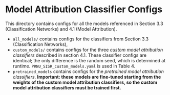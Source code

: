 # Model Attribution Classifier Configs

This directory contains configs for all the models referenced in Section 3.3 (Classification Networks) and 4.1 (Model Attribution).

- `all_models/` contains configs for the classifiers from Section 3.3 (Classification Networks), 
- `custom_models/` contains configs for the three *custom model attribution classifiers* described in section 4.1. These classifier configs are identical; the only difference is the random seed, which is determined at runtime. `PRNU_SISR_custom_models.yaml` is used in Table 4.
- `pretrained_models` contains configs for the *pretrained model attribution classifiers*. **Important: these models are fine-tuned starting from the weights of the custom model attribution classifiers, so the custom model attribution classifiers must be trained first.**
